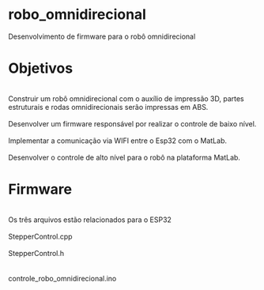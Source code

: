 # robo_omnidirecional
Desenvolvimento de firmware para o robô omnidirecional

# Objetivos
<br>Construir um robô omnidirecional com o auxílio de impressão 3D, partes estruturais e rodas omnidirecionais serão impressas em ABS.<br/>
<br>Desenvolver um firmware responsável por realizar o controle de baixo nível.<br/>
<br>Implementar a comunicação via WIFI entre o Esp32 com o MatLab.<br/>
<br>Desenvolver o controle de alto nível para o robô na plataforma MatLab.<br/>

# Firmware
<br>Os três arquivos estão relacionados para o ESP32<br/>
<br>StepperControl.cpp	<br/>
<br>StepperControl.h<br/>	
<br>controle_robo_omnidirecional.ino<br/>
